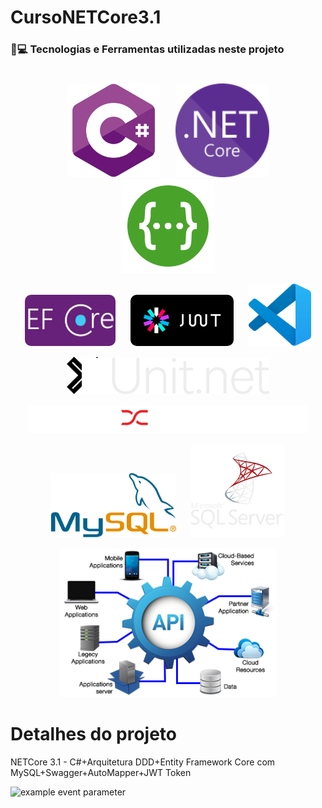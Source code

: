 # CursoNETCore3.1
### 🚀💻 Tecnologias e Ferramentas utilizadas neste projeto
#

<p float="left" align="center" >
  <img src="./assets/img/CSharp.svg" width="150" hspace="10" />  
  <img src="./assets/img/NETCore.svg" width="150" hspace="10" />
  <img src="./assets/img/swagger.svg" width="150" hspace="10" />
</p>
<p float="left" align="center" >
  <img src="./assets/img/EFCore.JPG" width="145" hspace="10" style="border-radius:10px;"/>  
  <img src="./assets/img/jwt.svg" width="165" hspace="10" style="border-radius:10px;"/>  
  <img src="./assets/img/VSCode.svg" width="100" hspace="10" />
  
</p>
<p float="left" align="center" >
<img src="./assets/img/logo-128-transparent.png" width="60" style="margin-right: -40px;" />
  <img src="./assets/img/xunit.svg" width="300" />
</p>
<p float="left" align="center" >
  <img src="./assets/img/AutoMapper.png" width="450" hspace="10" />  
</p>
<p float="left" align="center" >  
  <img src="./assets/img/mysql.svg" width="200" hspace="10" />
  <img src="./assets/img/sqlserver.svg" width="150" hspace="10" />
</p>
<p float="left" align="center" >
  <img src="./assets/img/api.png" width="350" hspace="10"  style="border-radius:10px;"/>
</p>

# Detalhes do projeto
NETCore 3.1 - C#+Arquitetura DDD+Entity Framework Core com MySQL+Swagger+AutoMapper+JWT Token

![example event parameter](https://img.shields.io/badge/build-passing-brightgreen)
